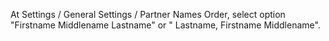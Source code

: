 At Settings / General Settings / Partner Names Order, select option
"Firstname Middlename Lastname" or " Lastname, Firstname Middlename".
